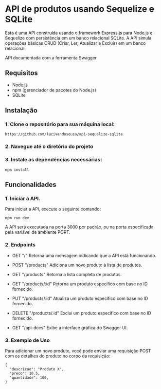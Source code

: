# API de produtos usando Sequelize e SQLite

Esta é uma API construída usando o framework Express.js para Node.js e Sequelize com persistência em um banco relacional SQLite. A API simula operações básicas CRUD (Criar, Ler, Atualizar e Excluir) em um banco relacional.

API documentada com a ferramenta Swagger.

## Requisitos

- Node.js
- npm (gerenciador de pacotes do Node.js)
- SQLite

## Instalação

### 1. Clone o repositório para sua máquina local:

```
https://github.com/lucivandosousa/api-sequelize-sqlite
```
### 2. Navegue até o diretório do projeto

### 3. Instale as dependências necessárias:

  ```
  npm install
  ```
## Funcionalidades
### 1. Iniciar a API.

Para iniciar a API, execute o seguinte comando:

```
npm run dev
```
A API será executada na porta 3000 por padrão, ou na porta especificada pela variável de ambiente PORT.

### 2. Endpoints

 - GET "/" Retorna uma mensagem indicando que a API está funcionando.

 - POST "/products" Adiciona um novo produto à lista de produtos.

 - GET "/products" Retorna a lista completa de produtos.

 - GET "/products/:id" Retorna um produto específico com base no ID fornecido.

 - PUT "/products/:id" Atualiza um produto específico com base no ID fornecido.

 - DELETE "/products/:id" Exclui um produto específico com base no ID fornecido.
 
 - GET "/api-docs" Exibe a interface gráfica do Swagger UI.

### 3. Exemplo de Uso

Para adicionar um novo produto, você pode enviar uma requisição POST com os detalhes do produto no corpo da requisição:

```
{
  "descricao": "Produto X",
  "preco": 10.5,
  "quantidade": 100,
}
```
